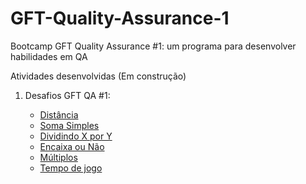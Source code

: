 # GFT-Quality-Assurance-1
Bootcamp GFT Quality Assurance #1: um programa para desenvolver habilidades em QA

Atividades desenvolvidas  (Em construção)

1. Desafios GFT QA #1:

    - [Distância](/Desafios-GFT-QA-#1)
    - [Soma Simples](/Desafios-GFT-QA-#1)
    - [Dividindo X por Y](/Desafios-GFT-QA-#1)
    - [Encaixa ou Não](/Desafios-GFT-QA-#1)
    - [Múltiplos](/Desafios-GFT-QA-#1)
    - [Tempo de jogo](/Desafios-GFT-QA-#1)

